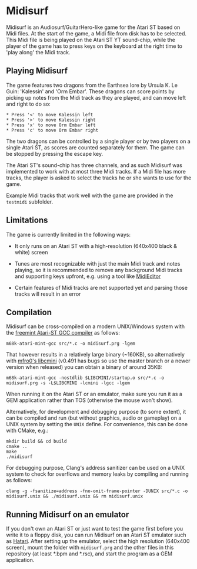 Midisurf
================

Midisurf is an Audiosurf/GuitarHero-like game for the Atari ST based on Midi files. At the start of the game, a Midi file from disk has to be selected. This Midi file is being played on the Atari ST YT sound-chip, while the player of the game has to press keys on the keyboard at the right time to 'play along' the Midi track.


Playing Midisurf
-------------

The game features two dragons from the Earthsea lore by Ursula K. Le Guin: 'Kalessin' and 'Orm Embar'. These dragons can score points by picking up notes from the Midi track as they are played, and can move left and right to do so:

    * Press '<' to move Kalessin left
    * Press '>' to move Kalessin right
    * Press 'x' to move Orm Embar left
    * Press 'c' to move Orm Embar right

The two dragons can be controlled by a single player or by two players on a single Atari ST, as scores are counted separately for them. The game can be stopped by pressing the escape key.

The Atari ST's sound-chip has three channels, and as such Midisurf was implemented to work with at most three Midi tracks. If a Midi file has more tracks, the player is asked to select the tracks he or she wants to use for the game.

Example Midi tracks that work well with the game are provided in the `testmidi` subfolder.


Limitations
-------------

The game is currently limited in the following ways:

* It only runs on an Atari ST with a high-resolution (640x400 black & white) screen

* Tunes are most recognizable with just the main Midi track and notes playing, so it is recommended to remove any background Midi tracks and supporting keys upfront, e.g. using a tool like [MidiEditor](https://www.midieditor.org/)

* Certain features of Midi tracks are not supported yet and parsing those tracks will result in an error


Compilation
-------------

Midisurf can be cross-compiled on a modern UNIX/Windows system with the [freemint Atari-ST GCC compiler](https://github.com/freemint/m68k-atari-mint-gcc) as follows:

    m68k-atari-mint-gcc src/*.c -o midisurf.prg -lgem

That however results in a relatively large binary (~160KB), so alternatively with [mfro0's libcmini](https://github.com/mfro0/libcmini) (v0.491 has bugs so use the master branch or a newer version when released) you can obtain a binary of around 35KB:

    m68k-atari-mint-gcc -nostdlib $LIBCMINI/startup.o src/*.c -o midisurf.prg -s -L$LIBCMINI -lcmini -lgcc -lgem

When running it on the Atari ST or an emulator, make sure you run it as a GEM application rather than TOS (otherwise the mouse won't show).

Alternatively, for development and debugging purpose (to some extent), it can be compiled and run (but without graphics, audio or gameplay) on a UNIX system by setting the `UNIX` define. For convenience, this can be done with CMake, e.g.:

    mkdir build && cd build
    cmake ..
    make
    ./midisurf

For debugging purpose, Clang's address sanitizer can be used on a UNIX system to check for overflows and memory leaks by compiling and running as follows:

    clang -g -fsanitize=address -fno-omit-frame-pointer -DUNIX src/*.c -o midisurf.unix && ./midisurf.unix && rm midisurf.unix


Running Midisurf on an emulator
-------------

If you don't own an Atari ST or just want to test the game first before you write it to a floppy disk, you can run Midisurf on an Atari ST emulator such as [Hatari](https://hatari.tuxfamily.org/). After setting up the emulator, select the high resolution (640x400 screen), mount the folder with `midisurf.prg` and the other files in this repository (at least *.bpm and *.rsc), and start the program as a GEM application.
